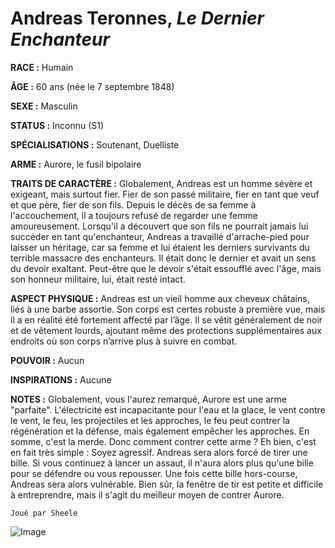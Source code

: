 # Andreas Teronnes, *Le Dernier Enchanteur*

**RACE :** Humain

**ÂGE :** 60 ans (née le 7 septembre 1848)

**SEXE :** Masculin

**STATUS :** Inconnu (S1)

**SPÉCIALISATIONS :** Soutenant, Duelliste 

**ARME :** Aurore, le fusil bipolaire 

**TRAITS DE CARACTÈRE :** Globalement, Andreas est un homme sévère et exigeant, mais surtout fier. Fier de son passé militaire, fier en tant que veuf et que père, fier de son fils. Depuis le décès de sa femme à l'accouchement, il a toujours refusé de regarder une femme amoureusement. Lorsqu'il a découvert que son fils ne pourrait jamais lui succéder en tant qu'enchanteur, Andreas a travaillé d'arrache-pied pour laisser un héritage, car sa femme et lui étaient les derniers survivants du terrible massacre des enchanteurs. Il était donc le dernier et avait un sens du devoir exaltant. Peut-être que le devoir s'était essoufflé avec l'âge, mais son honneur militaire, lui, était resté intact.

**ASPECT PHYSIQUE :** Andreas est un vieil homme aux cheveux châtains, liés à une barbe assortie. Son corps est certes robuste à première vue, mais il a en réalité été fortement affecté par l’âge. Il se vêtit généralement de noir et de vêtement lourds, ajoutant même des protections supplémentaires aux endroits où son corps n’arrive plus à suivre en combat.

**POUVOIR :** Aucun

**INSPIRATIONS :** Aucune

**NOTES :** Globalement, vous l'aurez remarqué, Aurore est une arme "parfaite". L'électricité est incapacitante pour l'eau et la glace, le vent contre le vent, le feu, les projectiles et les approches, le feu peut contrer la régénération et la défense, mais également empêcher les approches. En somme, c'est la merde. Donc comment contrer cette arme ? Eh bien, c'est en fait très simple : Soyez agressif. Andreas sera alors forcé de tirer une bille. Si vous continuez à lancer un assaut, il n'aura alors plus qu'une bille pour se défendre ou vous repousser. Une fois cette bille hors-course, Andreas sera alors vulnérable. Bien sûr, la fenêtre de tir est petite et difficile à entreprendre, mais il s'agit du meilleur moyen de contrer Aurore.

`Joué par Sheele`

![Image](https://share.alkanife.fr/bna.png)

